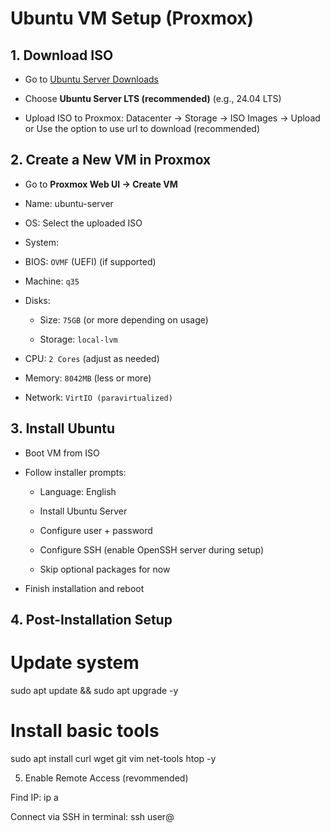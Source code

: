 # Ubuntu VM Setup (Proxmox)

## 1. Download ISO

- Go to [Ubuntu Server Downloads](https://ubuntu.com/download/server)

- Choose **Ubuntu Server LTS (recommended)** (e.g., 24.04 LTS)

- Upload ISO to Proxmox: Datacenter -> Storage -> ISO Images -> Upload or Use the option to use url to download (recommended)

## 2. Create a New VM in Proxmox

- Go to **Proxmox Web UI → Create VM**

- Name: ubuntu-server

- OS: Select the uploaded ISO

- System:

- BIOS: `OVMF` (UEFI) (if supported)

- Machine: `q35`

- Disks:

  - Size: `75GB` (or more depending on usage)

  - Storage: `local-lvm`

- CPU: `2 Cores` (adjust as needed)

- Memory: `8042MB` (less or more)

- Network: `VirtIO (paravirtualized)`

## 3. Install Ubuntu

- Boot VM from ISO

- Follow installer prompts:

  - Language: English

  - Install Ubuntu Server

  - Configure user + password

  - Configure SSH (enable OpenSSH server during setup)

  - Skip optional packages for now

- Finish installation and reboot

## 4. Post-Installation Setup

# Update system

sudo apt update && sudo apt upgrade -y

# Install basic tools

sudo apt install curl wget git vim net-tools htop -y

5. Enable Remote Access (revommended)

Find IP:
ip a

Connect via SSH in terminal:
ssh user@<VM-IP>
